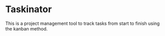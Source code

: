 # Taskinator
This is a project management tool to track tasks from start to finish using the kanban method.
